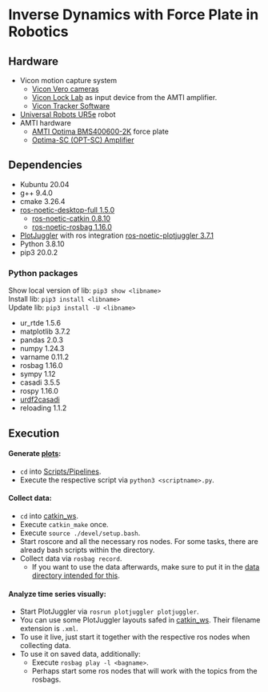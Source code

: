# Inverse Dynamics with Force Plate in Robotics
## Hardware
- Vicon motion capture system
	- [Vicon Vero cameras](https://www.vicon.com/hardware/cameras/vero/)
	- [Vicon Lock Lab](https://www.vicon.com/hardware/devices/lock/) as input device from the AMTI amplifier.
	- [Vicon Tracker Software](https://www.vicon.com/software/tracker/)
- [Universal Robots UR5e](https://www.universal-robots.com/products/ur5-robot/) robot
- AMTI hardware
	- [AMTI Optima BMS400600-2K](https://www.amti.biz/product/bms400600/) force plate
	- [Optima-SC (OPT-SC) Amplifier](https://www.amti.biz/product/optima-sc/)


## Dependencies
- Kubuntu 20.04
- g++ 9.4.0
- cmake 3.26.4
- [ros-noetic-desktop-full 1.5.0](http://wiki.ros.org/noetic/Installation/Ubuntu)
	- [ros-noetic-catkin 0.8.10](http://wiki.ros.org/catkin)
	- [ros-noetic-rosbag 1.16.0](http://wiki.ros.org/rosbag)
- [PlotJuggler](https://plotjuggler.io/) with ros integration [ros-noetic-plotjuggler 3.7.1](https://github.com/facontidavide/PlotJuggler/tree/3.7.1#debian-packages-for-ros-user)
- Python 3.8.10
- pip3 20.0.2


### Python packages
Show local version of lib: `pip3 show <libname>` \
Install lib: `pip3 install <libname>` \
Update lib: `pip3 install -U <libname>`

- ur_rtde 1.5.6
- matplotlib 3.7.2
- pandas 2.0.3
- numpy 1.24.3
- varname 0.11.2
- rosbag 1.16.0
- sympy 1.12
- casadi 3.5.5
- rospy 1.16.0
- [urdf2casadi](https://github.com/mahaarbo/urdf2casadi/tree/fc4232d7a095f078be0a3435cee3c1d4ef1cb8a0)
- reloading 1.1.2


## Execution
#### Generate [plots](Plots):
- `cd` into [Scripts/Pipelines](Scripts/Pipelines).
- Execute the respective script via `python3 <scriptname>.py`.

#### Collect data:
- `cd` into [catkin_ws](catkin_ws).
- Execute `catkin_make` once.
- Execute `source ./devel/setup.bash`.
- Start roscore and all the necessary ros nodes. For some tasks, there are already bash scripts within the directory.
- Collect data via `rosbag record`.
	- If you want to use the data afterwards, make sure to put it in the [data directory intended for this](Data).

#### Analyze time series visually:
- Start PlotJuggler via `rosrun plotjuggler plotjuggler`.
- You can use some PlotJuggler layouts safed in [catkin_ws](catkin_ws). Their filename extension is `.xml`.
- To use it live, just start it together with the respective ros nodes when collecting data.
- To use it on saved data, additionally:
	- Execute `rosbag play -l <bagname>`.
	- Perhaps start some ros nodes that will work with the topics from the rosbags.

